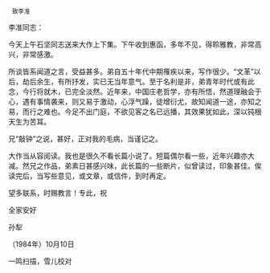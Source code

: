     致李准 

  李准同志： 

  今天上午石坚同志送来大作上下集。下午收到惠函，多年不见，得聆雅教，非常高兴，非常感激。 

  所谈皆系闻道之言，受益甚多。弟自五十年代中期罹疾以来，写作很少。“文革”以后，劫后余生，有所抒发，实已无当年意气。至于名利是非，弟青年时代或有此念，今行将就木，已完全淡然。近年来，中国庄老哲学，亦有所悟，然道理融会于心，遇有事情袭来，则又易于激动，心浮气躁，徒增衍尤，故知闻道一途，亦知之易，而行之难也。今足不出门庭，不欲见客之名已远播，其效果犹如此，深以钝根天生为苦耳。 

  兄“敲钟”之说，甚好，正对我的毛病，当谨记之。 

  大作当从容阅读。我也是很久不看长篇小说了。短篇偶尔看一些，近年兴趣亦大减。然兄之作品，弟素日甚感兴味，此长篇的一些断片，似曾读过，印象甚佳。俟读完后，当写些意见，或文章，或信件，到时再定。 

  望多联系，时赐教言！专此，祝 

  全家安好 

  孙犁 

  （1984年）10月10日 

  一鸣扫描，雪儿校对 

